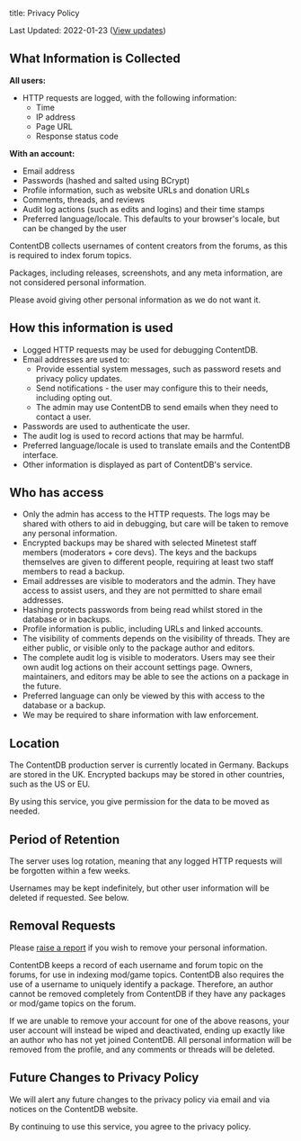 title: Privacy Policy

Last Updated: 2022-01-23
([View updates](https://github.com/minetest/contentdb/commits/master/app/flatpages/privacy_policy.md))

## What Information is Collected

**All users:**

* HTTP requests are logged, with the following information:
	* Time
	* IP address
	* Page URL
	* Response status code

**With an account:**

* Email address
* Passwords (hashed and salted using BCrypt)
* Profile information, such as website URLs and donation URLs
* Comments, threads, and reviews
* Audit log actions (such as edits and logins) and their time stamps
* Preferred language/locale. This defaults to your browser's locale, but can be changed by the user

ContentDB collects usernames of content creators from the forums,
as this is required to index forum topics.

Packages, including releases, screenshots, and any meta information,
are not considered personal information.

Please avoid giving other personal information as we do not want it.

## How this information is used

* Logged HTTP requests may be used for debugging ContentDB.
* Email addresses are used to:
    * Provide essential system messages, such as password resets and privacy policy updates.
    * Send notifications - the user may configure this to their needs, including opting out.
    * The admin may use ContentDB to send emails when they need to contact a user.
* Passwords are used to authenticate the user.
* The audit log is used to record actions that may be harmful.
* Preferred language/locale is used to translate emails and the ContentDB interface.
* Other information is displayed as part of ContentDB's service.

## Who has access

* Only the admin has access to the HTTP requests.
  The logs may be shared with others to aid in debugging, but care will be taken to remove any personal information.
* Encrypted backups may be shared with selected Minetest staff members (moderators + core devs).
  The keys and the backups themselves are given to different people,
  requiring at least two staff members to read a backup.
* Email addresses are visible to moderators and the admin.
  They have access to assist users, and they are not permitted to share email addresses.
* Hashing protects passwords from being read whilst stored in the database or in backups.
* Profile information is public, including URLs and linked accounts.
* The visibility of comments depends on the visibility of threads.
  They are either public, or visible only to the package author and editors.
* The complete audit log is visible to moderators.
  Users may see their own audit log actions on their account settings page.
  Owners, maintainers, and editors may be able to see the actions on a package in the future.
* Preferred language can only be viewed by this with access to the database or a backup.
* We may be required to share information with law enforcement.

## Location

The ContentDB production server is currently located in Germany.
Backups are stored in the UK.
Encrypted backups may be stored in other countries, such as the US or EU.

By using this service, you give permission for the data to be moved as needed.

## Period of Retention

The server uses log rotation, meaning that any logged HTTP requests will be
forgotten within a few weeks.

Usernames may be kept indefinitely, but other user information will be deleted if
requested. See below.

## Removal Requests

Please [raise a report](https://content.minetest.net/report/?anon=0) if you
wish to remove your personal information.

ContentDB keeps a record of each username and forum topic on the forums,
for use in indexing mod/game topics. ContentDB also requires the use of a username
to uniquely identify a package. Therefore, an author cannot be removed completely
from ContentDB if they have any packages or mod/game topics on the forum.

If we are unable to remove your account for one of the above reasons, your user
account will instead be wiped and deactivated, ending up exactly like an author
who has not yet joined ContentDB. All personal information will be removed from the profile,
and any comments or threads will be deleted.

## Future Changes to Privacy Policy

We will alert any future changes to the privacy policy via email and
via notices on the ContentDB website.

By continuing to use this service, you agree to the privacy policy.
